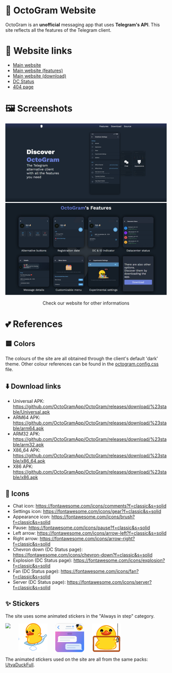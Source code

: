 # 🐙 OctoGram Website
OctoGram is an **unofficial** messaging app that uses **Telegram's API**. This site reflects all the features of the Telegram client.

# 🔗 Website links
* [Main website](https://octogram.me/)
* [Main website (features)](https://octogram.me/#features)
* [Main website (download)](https://octogram.me/#download)
* [DC Status](https://octogram.me/dcstatus)
* [404 page](https://octogram.me/404)

# 🖼️ Screenshots
![Introduction](assets/readme.images/introduction.png)
![Features](assets/readme.images/features.png)
<p style="text-align: center;">Check our website for other informations</p>

# 💕 References
## 🟦 Colors
The colours of the site are all obtained through the client's default 'dark' theme. Other colour references can be found in the [octogram.config.css](https://github.com/OctoGramApp/Website/blob/main/assets/styles/octogram.config.css) file.
## ⬇️ Download links
* Universal APK: https://github.com/OctoGramApp/OctoGram/releases/download/%23stable/Universal.apk
* ARM64 APK: https://github.com/OctoGramApp/OctoGram/releases/download/%23stable/arm64.apk
* ARM32 APK: https://github.com/OctoGramApp/OctoGram/releases/download/%23stable/arm32.apk
* X86_64 APK: https://github.com/OctoGramApp/OctoGram/releases/download/%23stable/x86_64.apk
* X86 APK: https://github.com/OctoGramApp/OctoGram/releases/download/%23stable/x86.apk
## 🦋 Icons
* Chat icon: https://fontawesome.com/icons/comments?f=classic&s=solid
* Settings icon: https://fontawesome.com/icons/gear?f=classic&s=solid
* Appearance icon: https://fontawesome.com/icons/brush?f=classic&s=solid
* Pause: https://fontawesome.com/icons/pause?f=classic&s=solid
* Left arrow: https://fontawesome.com/icons/arrow-left?f=classic&s=solid
* Right arrow: https://fontawesome.com/icons/arrow-right?f=classic&s=solid
* Chevron down (DC Status page): https://fontawesome.com/icons/chevron-down?f=classic&s=solid
* Explosion (DC Status page): https://fontawesome.com/icons/explosion?f=classic&s=solid
* Fan (DC Status page): https://fontawesome.com/icons/fan?f=classic&s=solid
* Server (DC Status page): https://fontawesome.com/icons/server?f=classic&s=solid
## ✨ Stickers
The site uses some animated stickers in the "Always in step" category.

<div style="display: flex; gap: 25px;">
  <img src="assets/animations/wallpaperAnimation.gif" style="height: 90px">
  <img src="assets/animations/tosCompliantAnimation.gif" style="height: 90px">
  <img src="assets/animations/premiumAnimation.gif" style="height: 90px">
  <img src="assets/animations/dcstatusAnimation.gif" style="height: 90px">
</div>

The animated stickers used on the site are all from the same packs: [UtyaDuckFull](https://t.me/addstickers/UtyaDuckFull).
